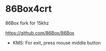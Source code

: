 # 86Box4crt
 86Box fork for 15khz
 
 https://github.com/86Box/86Box

 - KMS: For exit, press mouse middle button
 
